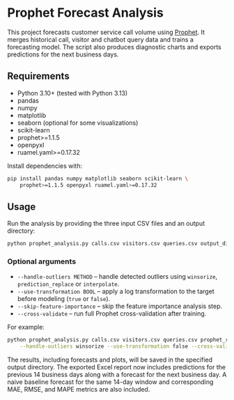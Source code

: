 # Prophet Forecast Analysis

This project forecasts customer service call volume using [Prophet](https://github.com/facebook/prophet). It merges historical call, visitor and chatbot query data and trains a forecasting model. The script also produces diagnostic charts and exports predictions for the next business days.

## Requirements

- Python 3.10+ (tested with Python 3.13)
- pandas
- numpy
- matplotlib
- seaborn (optional for some visualizations)
- scikit-learn
- prophet>=1.1.5
- openpyxl
- ruamel.yaml>=0.17.32

Install dependencies with:

```bash
pip install pandas numpy matplotlib seaborn scikit-learn \
    prophet>=1.1.5 openpyxl ruamel.yaml>=0.17.32
```

## Usage

Run the analysis by providing the three input CSV files and an output directory:

```bash
python prophet_analysis.py calls.csv visitors.csv queries.csv output_dir
```

### Optional arguments

 - `--handle-outliers METHOD` – handle detected outliers using `winsorize`, `prediction_replace` or `interpolate`.
- `--use-transformation BOOL` – apply a log transformation to the target before modeling (`true` or `false`).
- `--skip-feature-importance` – skip the feature importance analysis step.
- `--cross-validate` – run full Prophet cross-validation after training.

For example:

```bash
python prophet_analysis.py calls.csv visitors.csv queries.csv prophet_results \
    --handle-outliers winsorize --use-transformation false --cross-validate
```

The results, including forecasts and plots, will be saved in the specified output directory.
The exported Excel report now includes predictions for the previous 14 business days
along with a forecast for the next business day. A naive baseline forecast for the
same 14-day window and corresponding MAE, RMSE, and MAPE metrics are also included.
